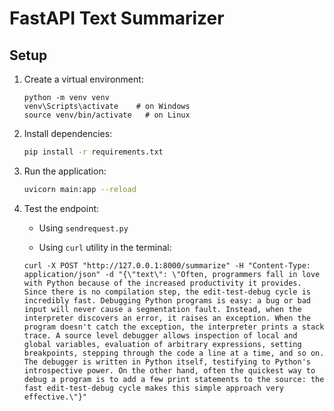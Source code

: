 # FastAPI Text Summarizer

## Setup

1. Create a virtual environment:
   ```
   python -m venv venv
   venv\Scripts\activate    # on Windows 
   source venv/bin/activate   # on Linux
   ```

2. Install dependencies:
   ```bash
   pip install -r requirements.txt
   ```

3. Run the application:
   ```bash
   uvicorn main:app --reload
   ```

4. Test the endpoint:
    - Using ```sendrequest.py```
    
    - Using ```curl``` utility in the terminal:
    ```
    curl -X POST "http://127.0.0.1:8000/summarize" -H "Content-Type: application/json" -d "{\"text\": \"Often, programmers fall in love with Python because of the increased productivity it provides. Since there is no compilation step, the edit-test-debug cycle is incredibly fast. Debugging Python programs is easy: a bug or bad input will never cause a segmentation fault. Instead, when the interpreter discovers an error, it raises an exception. When the program doesn't catch the exception, the interpreter prints a stack trace. A source level debugger allows inspection of local and global variables, evaluation of arbitrary expressions, setting breakpoints, stepping through the code a line at a time, and so on. The debugger is written in Python itself, testifying to Python's introspective power. On the other hand, often the quickest way to debug a program is to add a few print statements to the source: the fast edit-test-debug cycle makes this simple approach very effective.\"}"
    ```
    
